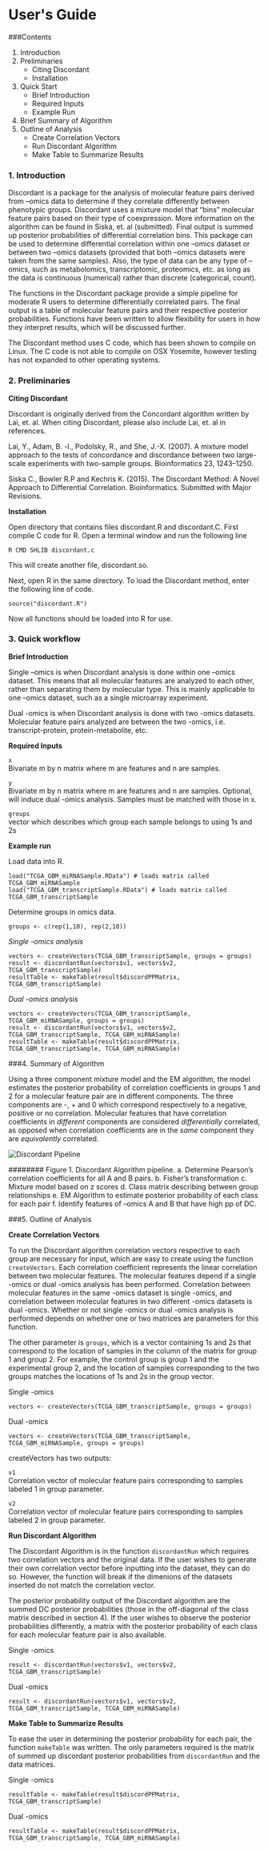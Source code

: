 # User's Guide

###Contents

1. Introduction
2. Preliminaries
    + Citing Discordant  
    + Installation
3. Quick Start
    + Brief Introduction
    + Required Inputs
    + Example Run
4. Brief Summary of Algorithm
5. Outline of Analysis
    + Create Correlation Vectors
    + Run Discordant Algorithm
    + Make Table to Summarize Results

### 1. Introduction

Discordant is a package for the analysis of molecular feature pairs derived from –omics data to determine if they correlate differently between phenotypic groups. Discordant uses a mixture model that “bins” molecular feature pairs based on their type of coexpression. More information on the algorithm can be found in Siska, et. al (submitted). Final output is summed up posterior probabilities of differential correlation bins. This package can be used to determine differential correlation within one –omics dataset or between two –omics datasets (provided that both –omics datasets were taken from the same samples). Also, the type of data can be any type of –omics, such as metabolomics, transcriptomic, proteomics, etc. as long as the data is continuous (numerical) rather than discrete (categorical, count).

The functions in the Discordant package provide a simple pipeline for moderate R users to determine differentially correlated pairs. The final output is a table of molecular feature pairs and their respective posterior probabilities. Functions have been written to allow flexibility for users in how they interpret results, which will be discussed further.

The Discordant method uses C code, which has been shown to compile on Linux. The C code is not able to compile on OSX Yosemite, however testing has not expanded to other operating systems.

### 2. Preliminaries

**Citing Discordant**

Discordant is originally derived from the Concordant algorithm written by Lai, et. al. When citing Discordant, please also include Lai, et. al in references.

Lai, Y., Adam, B. -l., Podolsky, R., and She, J.-X. (2007). A mixture model approach to the tests of concordance and discordance between two large-scale experiments with two-sample groups. Bioinformatics 23, 1243–1250.

Siska C., Bowler R.P and Kechris K. (2015). The Discordant Method: A Novel Approach to Differential Correlation. Bioinformatics. Submitted with Major Revisions.

**Installation**

Open directory that contains files discordant.R and discordant.C. First compile C code for R. Open a terminal window and run the following line

```
R CMD SHLIB discordant.c
```

This will create another file, discordant.so.

Next, open R in the same directory. To load the Discordant method, enter the following line of code.

```
source("discordant.R")
```

Now all functions should be loaded into R for use.

### 3. Quick workflow

**Brief Introduction**

Single –omics is when Discordant analysis is done within one –omics dataset. This means that all molecular features are analyzed to each other, rather than separating them by molecular type. This is mainly applicable to one –omics dataset, such as a single microarray experiment.

Dual -omics is when Discordant analysis is done with two -omics datasets. Molecular feature pairs analyzed are between the two -omics, i.e. transcript-protein, protein-metabolite, etc.

**Required Inputs**

`x`     
Bivariate m by n matrix where m are features and n are samples.

`y`  
Bivariate m by n matrix where m are features and n are samples. Optional, will induce dual -omics analysis. Samples must be matched with those in x.

`groups`  
vector which describes which group each sample belongs to using 1s and 2s

**Example run**

Load data into R.

```
load("TCGA_GBM_miRNASample.RData") # loads matrix called TCGA_GBM_miRNASample
load("TCGA_GBM_transcriptSample.RData") # loads matrix called TCGA_GBM_transcriptSample
```

Determine groups in omics data.

```
groups <- c(rep(1,10), rep(2,10))
```

*Single -omics analysis*

```
vectors <- createVectors(TCGA_GBM_transcriptSample, groups = groups)
result <- discordantRun(vectors$v1, vectors$v2, TCGA_GBM_transcriptSample)
resultTable <- makeTable(result$discordPPMatrix, TCGA_GBM_transcriptSample)
```

*Dual -omics analysis*

```
vectors <- createVectors(TCGA_GBM_transcriptSample, TCGA_GBM_miRNASample, groups = groups)
result <- discordantRun(vectors$v1, vectors$v2, TCGA_GBM_transcriptSample, TCGA_GBM_miRNASample)
resultTable <- makeTable(result$discordPPMatrix, TCGA_GBM_transcriptSample, TCGA_GBM_miRNASample)
```

###4. Summary of Algorithm

Using a three component mixture model and the EM algorithm, the model estimates the posterior probability of correlation coefficients in groups 1 and 2 for a molecular feature pair are in different components. The three components are -, + and 0 which correspond respectively to a negative, positive or no correlation. Molecular features that have correlation coefficients in *different* components are considered *differentially* correlated, as opposed when correlation coefficients are in the *same* component they are *equivalently* correlated.

![Discordant Pipeline](siska_discordant_figure1.png)

######## Figure 1. Discordant Algorithm pipeline. a. Determine Pearson’s correlation coefficients for all A and B pairs. b. Fisher’s transformation c. Mixture model based on z scores d. Class matrix describing between group relationships e. EM Algorithm to estimate posterior probability of each class for each pair f. Identify features of –omics A and B that have high pp of DC.

###5. Outline of Analysis

**Create Correlation Vectors**

To run the Discordant algorithm correlation vectors respective to each group are necessary for input, which are easy to create using the function `createVectors`. Each correlation coefficient represents the linear correlation between two molecular features. The molecular features depend if a single -omics or dual -omics analysis has been performed. Correlation between molecular features in the same -omics dataset is single -omics, and correlation between molecular features in two different -omics datasets is dual -omics. Whether or not single -omics or dual -omics analysis is performed depends on whether one or two matrices are parameters for this function.

The other parameter is `groups`, which is a vector containing 1s and 2s that correspond to the location of samples in the column of the matrix for group 1 and group 2. For example, the control group is group 1 and the experimental group 2, and the location of samples corresponding to the two groups matches the locations of 1s and 2s in the group vector.

Single -omics
```
vectors <- createVectors(TCGA_GBM_transcriptSample, groups = groups)
```

Dual -omics
```
vectors <- createVectors(TCGA_GBM_transcriptSample, TCGA_GBM_miRNASample, groups = groups)
```

createVectors has two outputs:

`v1`  
Correlation vector of molecular feature pairs corresponding to samples labeled 1 in group parameter.

`v2`  
Correlation vector of molecular feature pairs corresponding to samples labeled 2 in group parameter.


**Run Discordant Algorithm**

The Discordant Algorithm is in the function `discordantRun` which requires two correlation vectors and the original data. If the user wishes to generate their own correlation vector before inputting into the dataset, they can do so. However, the function will break if the dimenions of the datasets inserted do not match the correlation vector.

The posterior probability output of the Discordant algorithm are the summed DC posterior probabilities (those in the off-diagonal of the class matrix described in section 4). If the user wishes to observe the posterior probabilities differently, a matrix with the posterior probability of each class for each molecular feature pair is also available. 

Single -omics
```
result <- discordantRun(vectors$v1, vectors$v2, TCGA_GBM_transcriptSample)
```

Dual -omics
```
result <- discordantRun(vectors$v1, vectors$v2, TCGA_GBM_transcriptSample, TCGA_GBM_miRNASample)
```

**Make Table to Summarize Results**

To ease the user in determining the posterior probability for each pair, the function `makeTable` was written. The only parameters required is the matrix of summed up discordant posterior probabilities from `discordantRun` and the data matrices.

Single -omics
```
resultTable <- makeTable(result$discordPPMatrix, TCGA_GBM_transcriptSample)
```

Dual -omics
```
resultTable <- makeTable(result$discordPPMatrix, TCGA_GBM_transcriptSample, TCGA_GBM_miRNASample)
```
